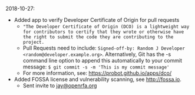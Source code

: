 2018-10-27:
* Added app to verify Developer Certificate of Origin for pull requests
   * ```"The Developer Certificate of Origin (DCO) is a lightweight way for contributors to certify that they wrote or otherwise have the right to submit the code they are contributing to the project.```
   * Pull Requests need to include: ```Signed-off-by: Random J Developer <random@developer.example.org>```. Alternatively, Git has the -s command line option to append this automatically to your commit message: ```$ git commit -s -m 'This is my commit message'```
   * For more information, see: https://probot.github.io/apps/dco/
* Added FOSSA license and vulnerability scanning, see http://fossa.io.
   * Sent invite to jay@openrfa.org
